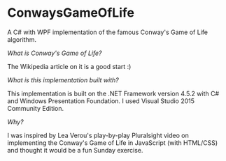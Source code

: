 # ConwaysGameOfLife
A C# with WPF implementation of the famous Conway's Game of Life algorithm.

*What is Conway's Game of Life?*

The Wikipedia article on it is a good start :)

*What is this implementation built with?*

This implementation is built on the .NET Framework version 4.5.2 with C# and Windows Presentation Foundation. I used Visual Studio 2015 Community Edition.

*Why?*

I was inspired by Lea Verou's play-by-play Pluralsight video on implementing the Conway's Game of Life in JavaScript (with HTML/CSS) and thought it would be a fun Sunday exercise.
